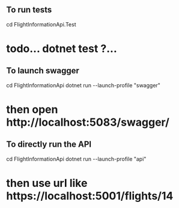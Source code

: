 ## To run tests
cd FlightInformationApi.Test
# todo... dotnet test ?...


## To launch swagger
cd FlightInformationApi
dotnet run --launch-profile "swagger"
# then open http://localhost:5083/swagger/


## To directly run the API
cd FlightInformationApi
dotnet run --launch-profile "api"
# then use url like https://localhost:5001/flights/14
